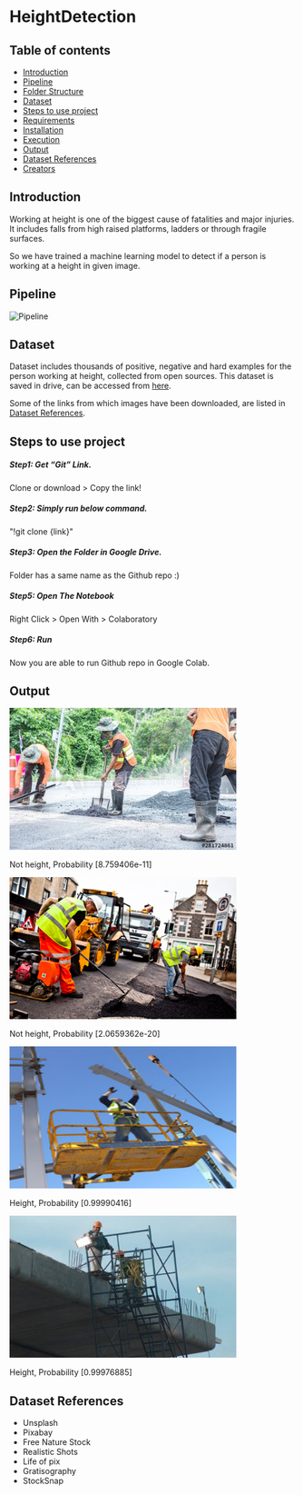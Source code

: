 # HeightDetection

## Table of contents

- [Introduction](#introduction)
- [Pipeline](#pipeline)
- [Folder Structure](#folder-structure-and-details)
- [Dataset](#dataset)
- [Steps to use project](#steps-to-use-project)
- [Requirements](#requirements)
- [Installation](#installation)
- [Execution](#execution-procedure)
- [Output](#output)
- [Dataset References](#dataset-references)
- [Creators](#creators)

## Introduction

Working at height is one of the biggest cause of fatalities and major injuries. It includes falls from high raised platforms, ladders or through fragile surfaces.

So we have trained a machine learning model to detect if a person is working at a height in given image.

## Pipeline
![Pipeline](https://github.com/ManavBansal/Vyntelligence/blob/master/src/readmeImages/pipe.png?raw=true)

## Dataset 

Dataset includes thousands of positive, negative and hard examples for the person working at height, collected from open sources.
This dataset is saved in drive, can be accessed from [here](https://drive.google.com/drive/folders/1_pDFkAN7P4u_QcJ4hScMMtl6UVNoMzEi?usp=sharing).

Some of the links from which images have been downloaded, are listed in [Dataset References](#dataset-references).

## Steps to use project


##### Step1: Get “Git” Link.

Clone or download > Copy the link!

##### Step2: Simply run below command.

"!git clone {link}"

##### Step3: Open the Folder in Google Drive.

Folder has a same name as the Github repo :)

##### Step5: Open The Notebook

Right Click > Open With > Colaboratory

##### Step6: Run

Now you are able to run Github repo in Google Colab.


## Output
<img src="https://github.com/VynOpenSource/HeightDetection/blob/main/src/outputImages/imagen1.jpg" width="400" height="250">

Not height, Probability [8.759406e-11]


<img src="https://github.com/VynOpenSource/HeightDetection/blob/main/src/outputImages/imagen2.jpg" width="400" height="250">

Not height, Probability [2.0659362e-20]


<img src="https://github.com/VynOpenSource/HeightDetection/blob/main/src/outputImages/imagep1.jpg" width="400" height="250">

Height, Probability [0.99990416]


<img src="https://github.com/VynOpenSource/HeightDetection/blob/main/src/outputImages/imagep2.jpg" width="400" height="250">

Height, Probability [0.99976885]


## Dataset References

- Unsplash
- Pixabay
- Free Nature Stock
- Realistic Shots
- Life of pix
- Gratisography
- StockSnap
